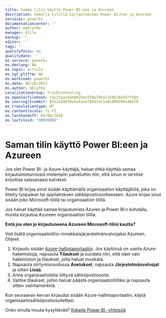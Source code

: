 ```yaml
---
title: Saman tilin käyttö Power BI:een ja Azureen
description: Samalla tilillä kirjautuminen Power BI:hin ja Azureen
services: powerbi
documentationcenter: ''
author: mgblythe
manager: kfile
backup: ''
editor: ''
tags: ''
qualityfocus: no
qualitydate: ''
ms.service: powerbi
ms.devlang: NA
ms.topic: article
ms.tgt_pltfrm: NA
ms.workload: powerbi
ms.date: 06/28/2017
ms.author: mblythe
LocalizationGroup: Troubleshooting
ms.openlocfilehash: fac2faac6ddd62bbc5f8a74ba1764b10e597f58d
ms.sourcegitcommit: 8552a34df8e6141eb704314c1a019992901d6e78
ms.translationtype: HT
ms.contentlocale: fi-FI
ms.lasthandoff: 04/08/2018
ms.locfileid: "30976992"
---
```

# <a name="using-the-same-account-for-power-bi-and-azure"></a>Saman tilin käyttö Power BI:een ja Azureen
Jos olet Power BI- ja Azure-käyttäjä, haluat ehkä käyttää samaa kirjautumistunnusta molempiin palveluihin niin, että sinun ei tarvitse kirjoittaa salasanaasi kahdesti.

Power BI kirjaa sinut sisään käyttämällä organisaation käyttäjätiliä, joka on liitetty työpaikan tai oppilaitoksen sähköpostiosoitteeseen.  Azure kirjaa sinut sisään joko Microsoft-tilillä tai organisaation tilillä.

Jos haluat käyttää samaa kirjautumista Azuren ja Power BI:n kohdalla, muista kirjautua Azureen organisaation tilillä.

**Entä jos olen jo kirjautuneena Azureen Microsoft-tilini kautta?**

Voit lisätä organisaatiotilisi rinnakkaisjärjestelmänvalvojaksi Azureen.  Ohjeet:

1. Kirjaudu sisään [Azure-hallintaportaaliin](http://manage.windowsazure.com/). Jos käytössä on useita Azure-hakemistoja, napsauta **Tilaukset** ja suodata niin, että näet vain hakemiston ja tilaukset, joita haluat muokata.
2. Napsauta siirtymisruudussa **Asetukset**, napsauta **Järjestelmänvalvojat** ja sitten **Lisää**.
3. Anna organisaatiotiliisi liittyvä sähköpostiosoite.
4. Valitse tilaukset, joihin haluat päästä organisaatiotililläsi ja napsauta sitten valintamerkkiä.

Kun seuraavan kerran kirjaudut sisään Azure-hallintaportaaliin, käytä organisaatiosähköpostiosoitettasi.

Onko sinulla muuta kysyttävää? [Kokeile Power BI -yhteisöä](http://community.powerbi.com/)

